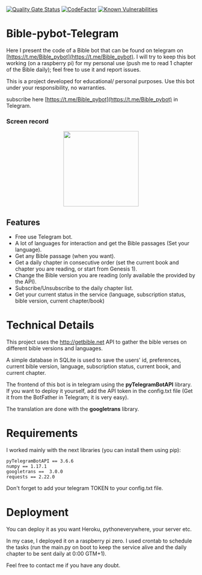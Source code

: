 [![Quality Gate Status](https://sonarcloud.io/api/project_badges/measure?project=camilo-cf_Bible-pybot-Telegram&metric=alert_status)](https://sonarcloud.io/summary/new_code?id=camilo-cf_Bible-pybot-Telegram)
[![CodeFactor](https://www.codefactor.io/repository/github/camilo-cf/bible-pybot-telegram/badge)](https://www.codefactor.io/repository/github/camilo-cf/bible-pybot-telegram)
[![Known Vulnerabilities](https://snyk.io/test/github/camilo-cf/Bible-pybot-Telegram/badge.svg)](https://snyk.io/test/github/camilo-cf/Bible-pybot-Telegram)

# Bible-pybot-Telegram

Here I present the code of a Bible bot that can be found on telegram on [https://t.me/Bible_pybot](https://t.me/Bible_pybot). I will try to keep this bot working (on a raspberry pi) for my personal use (push me to read 1 chapter of the Bible daily); feel free to use it and report issues.

This is a project developed for educational/ personal purposes. Use this bot under your responsibility, no warranties.

subscribe here [https://t.me/Bible_pybot](https://t.me/Bible_pybot) in Telegram.

### Screen record
<p align="center">
<img src="doc/Screeenrecord.gif" width="200"/>
</p>

## Features

* Free use Telegram bot.
* A lot of languages for interaction and get the Bible passages (Set your language).
* Get any Bible passage (when you want).
* Get a daily chapter in consecutive order (set the current book and chapter you are reading, or start from Genesis 1).
* Change the Bible version you are reading (only available the provided by the API).
* Subscribe/Unsubscribe to the daily chapter list.
* Get your current status in the service (language, subscription status, bible version, current chapter/book)


# Technical Details

This project uses the http://getbible.net API to gather the bible verses on different bible versions and languages.

A simple database in SQLite is used to save the users' id, preferences, current bible version, language, subscription status, current book, and current chapter.

The frontend of this bot is in telegram using the **pyTelegramBotAPI** library. If you want to deploy it yourself, add the API token in the config.txt file (Get it from the BotFather in Telegram; it is very easy).

The translation are done with the **googletrans** library.

# Requirements

I worked mainly with the next libraries (you can install them using pip):

```
pyTelegramBotAPI == 3.6.6
numpy == 1.17.1
googletrans ==  3.0.0
requests == 2.22.0
```
Don't forget to add your telegram TOKEN to your config.txt file.

# Deployment

You can deploy it as you want Heroku, pythoneverywhere, your server etc.

In my case, I deployed it on a raspberry pi zero. I used crontab to schedule the tasks (run the main.py on boot to keep the service alive and the daily chapter to be sent daily at 0:00 GTM+1).

Feel free to contact me if you have any doubt.

